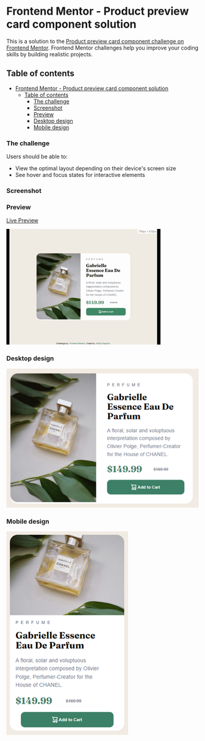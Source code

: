 # Frontend Mentor - Product preview card component solution

This is a solution to the [Product preview card component challenge on Frontend Mentor](https://www.frontendmentor.io/challenges/product-preview-card-component-GO7UmttRfa). Frontend Mentor challenges help you improve your coding skills by building realistic projects.

## Table of contents

- [Frontend Mentor - Product preview card component solution](#frontend-mentor---product-preview-card-component-solution)
  - [Table of contents](#table-of-contents)
    - [The challenge](#the-challenge)
    - [Screenshot](#screenshot)
    - [Preview](#preview)
    - [Desktop design](#desktop-design)
    - [Mobile design](#mobile-design)

### The challenge

Users should be able to:

- View the optimal layout depending on their device's screen size
- See hover and focus states for interactive elements

### Screenshot

### Preview

[Live Preview](https://nubiasegovia.github.io/perfume-preview-card-component/)

![Gif for demo](./design/screenshots/cardcomponent.gif)

### Desktop design

![Desktop screenshot](./design/screenshots/desktop.png)

### Mobile design

![Mobile screenshot](./design/screenshots/mobile.png)